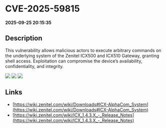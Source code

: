 # CVE-2025-59815

**2025-09-25 20:15:35**

## Description
This vulnerability allows malicious actors to execute arbitrary commands on the underlying system of the Zenitel ICX500 and ICX510 Gateway, granting shell access. Exploitation can compromise the device’s availability, confidentiality, and integrity.

![](https://img.shields.io/static/v1?label=Score&message=9.1&color=red)
![](https://img.shields.io/static/v1?label=Severity&message=CRITICAL&color=red)
![](https://img.shields.io/static/v1?label=CWE&message=RCE&color=green)

## Links
- [https://wiki.zenitel.com/wiki/Downloads#ICX-AlphaCom_System](https://wiki.zenitel.com/wiki/Downloads#ICX-AlphaCom_System)
- [https://wiki.zenitel.com/wiki/ICX_1.4.3.X_-_Release_Notes](https://wiki.zenitel.com/wiki/ICX_1.4.3.X_-_Release_Notes)

